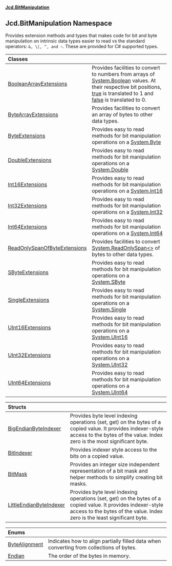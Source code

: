 #### [Jcd.BitManipulation](index 'index')

## Jcd.BitManipulation Namespace

Provides extension methods and types that makes code for bit and byte manipulation
on intrinsic data types easier to read vs the standard operators: `&, \|, ^, and ~`.
These are provided for C# supported types.

| Classes                                                                                                                             |                                                                                                                                                                                                                                                                                                                                                                                                                                                                                                                                                                                                                        |
|:------------------------------------------------------------------------------------------------------------------------------------|:-----------------------------------------------------------------------------------------------------------------------------------------------------------------------------------------------------------------------------------------------------------------------------------------------------------------------------------------------------------------------------------------------------------------------------------------------------------------------------------------------------------------------------------------------------------------------------------------------------------------------|
| [BooleanArrayExtensions](Jcd.BitManipulation.BooleanArrayExtensions 'Jcd.BitManipulation.BooleanArrayExtensions')                   | Provides facilities to convert to numbers from arrays of [System.Boolean](https://docs.microsoft.com/en-us/dotnet/api/System.Boolean 'System.Boolean') values. At their respective bit positions, [true](https://docs.microsoft.com/en-us/dotnet/csharp/language-reference/builtin-types/bool 'https://docs.microsoft.com/en-us/dotnet/csharp/language-reference/builtin-types/bool')  is translated to 1 and [false](https://docs.microsoft.com/en-us/dotnet/csharp/language-reference/builtin-types/bool 'https://docs.microsoft.com/en-us/dotnet/csharp/language-reference/builtin-types/bool') is translated to 0. |
| [ByteArrayExtensions](Jcd.BitManipulation.ByteArrayExtensions 'Jcd.BitManipulation.ByteArrayExtensions')                            | Provides facilities to convert an array of bytes to other data types.                                                                                                                                                                                                                                                                                                                                                                                                                                                                                                                                                  |
| [ByteExtensions](Jcd.BitManipulation.ByteExtensions 'Jcd.BitManipulation.ByteExtensions')                                           | Provides easy to read methods for bit manipulation operations on a [System.Byte](https://docs.microsoft.com/en-us/dotnet/api/System.Byte 'System.Byte')                                                                                                                                                                                                                                                                                                                                                                                                                                                                |
| [DoubleExtensions](Jcd.BitManipulation.DoubleExtensions 'Jcd.BitManipulation.DoubleExtensions')                                     | Provides easy to read methods for bit manipulation operations on a [System.Double](https://docs.microsoft.com/en-us/dotnet/api/System.Double 'System.Double')                                                                                                                                                                                                                                                                                                                                                                                                                                                          |
| [Int16Extensions](Jcd.BitManipulation.Int16Extensions 'Jcd.BitManipulation.Int16Extensions')                                        | Provides easy to read methods for bit manipulation operations on a [System.Int16](https://docs.microsoft.com/en-us/dotnet/api/System.Int16 'System.Int16')                                                                                                                                                                                                                                                                                                                                                                                                                                                             |
| [Int32Extensions](Jcd.BitManipulation.Int32Extensions 'Jcd.BitManipulation.Int32Extensions')                                        | Provides easy to read methods for bit manipulation operations on a [System.Int32](https://docs.microsoft.com/en-us/dotnet/api/System.Int32 'System.Int32')                                                                                                                                                                                                                                                                                                                                                                                                                                                             |
| [Int64Extensions](Jcd.BitManipulation.Int64Extensions 'Jcd.BitManipulation.Int64Extensions')                                        | Provides easy to read methods for bit manipulation operations on a [System.Int64](https://docs.microsoft.com/en-us/dotnet/api/System.Int64 'System.Int64')                                                                                                                                                                                                                                                                                                                                                                                                                                                             |
| [ReadOnlySpanOfByteExtensions](Jcd.BitManipulation.ReadOnlySpanOfByteExtensions 'Jcd.BitManipulation.ReadOnlySpanOfByteExtensions') | Provides facilities to convert [System.ReadOnlySpan&lt;&gt;](https://docs.microsoft.com/en-us/dotnet/api/System.ReadOnlySpan-1 'System.ReadOnlySpan`1') of bytes to other data types.                                                                                                                                                                                                                                                                                                                                                                                                                                  |
| [SByteExtensions](Jcd.BitManipulation.SByteExtensions 'Jcd.BitManipulation.SByteExtensions')                                        | Provides easy to read methods for bit manipulation operations on a [System.SByte](https://docs.microsoft.com/en-us/dotnet/api/System.SByte 'System.SByte')                                                                                                                                                                                                                                                                                                                                                                                                                                                             |
| [SingleExtensions](Jcd.BitManipulation.SingleExtensions 'Jcd.BitManipulation.SingleExtensions')                                     | Provides easy to read methods for bit manipulation operations on a [System.Single](https://docs.microsoft.com/en-us/dotnet/api/System.Single 'System.Single')                                                                                                                                                                                                                                                                                                                                                                                                                                                          |
| [UInt16Extensions](Jcd.BitManipulation.UInt16Extensions 'Jcd.BitManipulation.UInt16Extensions')                                     | Provides easy to read methods for bit manipulation operations on a [System.UInt16](https://docs.microsoft.com/en-us/dotnet/api/System.UInt16 'System.UInt16')                                                                                                                                                                                                                                                                                                                                                                                                                                                          |
| [UInt32Extensions](Jcd.BitManipulation.UInt32Extensions 'Jcd.BitManipulation.UInt32Extensions')                                     | Provides easy to read methods for bit manipulation operations on a [System.UInt32](https://docs.microsoft.com/en-us/dotnet/api/System.UInt32 'System.UInt32')                                                                                                                                                                                                                                                                                                                                                                                                                                                          |
| [UInt64Extensions](Jcd.BitManipulation.UInt64Extensions 'Jcd.BitManipulation.UInt64Extensions')                                     | Provides easy to read methods for bit manipulation operations on a [System.UInt64](https://docs.microsoft.com/en-us/dotnet/api/System.UInt64 'System.UInt64')                                                                                                                                                                                                                                                                                                                                                                                                                                                          |

| Structs                                                                                                              |                                                                                                                                                                                          |
|:---------------------------------------------------------------------------------------------------------------------|:-----------------------------------------------------------------------------------------------------------------------------------------------------------------------------------------|
| [BigEndianByteIndexer](Jcd.BitManipulation.BigEndianByteIndexer 'Jcd.BitManipulation.BigEndianByteIndexer')          | Provides byte level indexing operations (set, get) on the bytes of a copied value. It provides indexer-style access to the bytes of the value. Index zero is the most significant byte.  |
| [BitIndexer](Jcd.BitManipulation.BitIndexer 'Jcd.BitManipulation.BitIndexer')                                        | Provides indexer style access to the bits on a copied value.                                                                                                                             |
| [BitMask](Jcd.BitManipulation.BitMask 'Jcd.BitManipulation.BitMask')                                                 | Provides an integer size independent representation of a bit mask and helper methods to simplify creating bit masks.                                                                     |
| [LittleEndianByteIndexer](Jcd.BitManipulation.LittleEndianByteIndexer 'Jcd.BitManipulation.LittleEndianByteIndexer') | Provides byte level indexing operations (set, get) on the bytes of a copied value. It provides indexer-style access to the bytes of the value. Index zero is the least significant byte. |

| Enums                                                                                  |                                                                                         |
|:---------------------------------------------------------------------------------------|:----------------------------------------------------------------------------------------|
| [ByteAlignment](Jcd.BitManipulation.ByteAlignment 'Jcd.BitManipulation.ByteAlignment') | Indicates how to align partially filled data when converting from collections of bytes. |
| [Endian](Jcd.BitManipulation.Endian 'Jcd.BitManipulation.Endian')                      | The order of the bytes in memory.                                                       |
